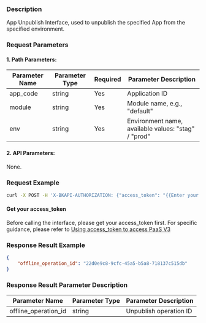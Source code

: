 ### Description
App Unpublish Interface, used to unpublish the specified App from the specified environment.

### Request Parameters

#### 1. Path Parameters:

| Parameter Name | Parameter Type | Required | Parameter Description |
| -------------- | -------------- | -------- | --------------------- |
| app_code       | string         | Yes      | Application ID        |
| module         | string         | Yes      | Module name, e.g., "default" |
| env            | string         | Yes      | Environment name, available values: "stag" / "prod" |

#### 2. API Parameters:
None.

### Request Example
```bash
curl -X POST -H 'X-BKAPI-AUTHORIZATION: {"access_token": "{{Enter your AccessToken}}"}' http://bkapi.example.com/api/bkpaas3/prod/bkapps/applications/{{Enter your AppCode}}/modules/{{Enter your module name}}/envs/{Enter App deployment environment:stag or prod}/offlines/
```

#### Get your access_token
Before calling the interface, please get your access_token first. For specific guidance, please refer to [Using access_token to access PaaS V3](https://bk.tencent.com/docs/markdown/PaaS/DevelopTools/BaseGuide/topics/paas/access_token)

### Response Result Example
```json
{
    "offline_operation_id": "22d0e9c8-9cfc-45a5-b5a8-718137c515db"
}
```

### Response Result Parameter Description

| Parameter Name         | Parameter Type | Parameter Description |
| ---------------------- | -------------- | --------------------- |
| offline_operation_id   | string         | Unpublish operation ID |